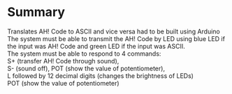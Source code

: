 # Summary

Translates AH! Code to ASCII and vice versa had to be built using Arduino\
The system must be able to transmit the AH! Code by LED using blue LED if the 
input was AH! Code and green LED if the input was ASCII. \
The system must be able to respond to 4 commands: \
S+ (transfer AH! Code through sound), \
S- (sound off), POT (show the value of potentiometer),\
L followed by 12 decimal digits (changes the brightness of LEDs)\
POT (show the value of potentiometer)
